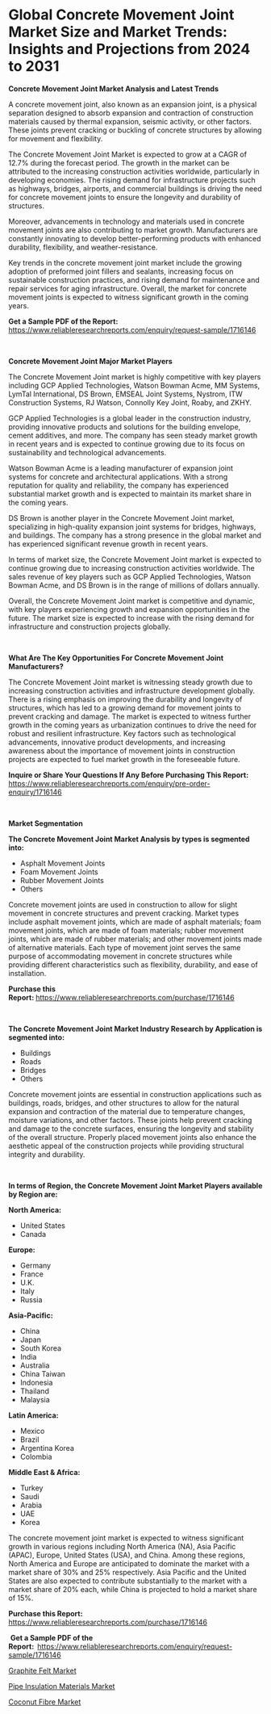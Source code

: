 <p><h1>Global Concrete Movement Joint Market Size and Market Trends: Insights and Projections from 2024 to 2031</h1></p><p><strong>Concrete Movement Joint Market Analysis and Latest Trends</strong></p>
<p><p>A concrete movement joint, also known as an expansion joint, is a physical separation designed to absorb expansion and contraction of construction materials caused by thermal expansion, seismic activity, or other factors. These joints prevent cracking or buckling of concrete structures by allowing for movement and flexibility.</p><p>The Concrete Movement Joint Market is expected to grow at a CAGR of 12.7% during the forecast period. The growth in the market can be attributed to the increasing construction activities worldwide, particularly in developing economies. The rising demand for infrastructure projects such as highways, bridges, airports, and commercial buildings is driving the need for concrete movement joints to ensure the longevity and durability of structures.</p><p>Moreover, advancements in technology and materials used in concrete movement joints are also contributing to market growth. Manufacturers are constantly innovating to develop better-performing products with enhanced durability, flexibility, and weather-resistance.</p><p>Key trends in the concrete movement joint market include the growing adoption of preformed joint fillers and sealants, increasing focus on sustainable construction practices, and rising demand for maintenance and repair services for aging infrastructure. Overall, the market for concrete movement joints is expected to witness significant growth in the coming years.</p></p>
<p><strong>Get a Sample PDF of the Report:&nbsp;</strong> <a href="https://www.reliableresearchreports.com/enquiry/request-sample/1716146">https://www.reliableresearchreports.com/enquiry/request-sample/1716146</a></p>
<p>&nbsp;</p>
<p><strong>Concrete Movement Joint Major Market Players</strong></p>
<p><p>The Concrete Movement Joint market is highly competitive with key players including GCP Applied Technologies, Watson Bowman Acme, MM Systems, LymTal International, DS Brown, EMSEAL Joint Systems, Nystrom, ITW Construction Systems, RJ Watson, Connolly Key Joint, Roaby, and ZKHY. </p><p>GCP Applied Technologies is a global leader in the construction industry, providing innovative products and solutions for the building envelope, cement additives, and more. The company has seen steady market growth in recent years and is expected to continue growing due to its focus on sustainability and technological advancements.</p><p>Watson Bowman Acme is a leading manufacturer of expansion joint systems for concrete and architectural applications. With a strong reputation for quality and reliability, the company has experienced substantial market growth and is expected to maintain its market share in the coming years.</p><p>DS Brown is another player in the Concrete Movement Joint market, specializing in high-quality expansion joint systems for bridges, highways, and buildings. The company has a strong presence in the global market and has experienced significant revenue growth in recent years.</p><p>In terms of market size, the Concrete Movement Joint market is expected to continue growing due to increasing construction activities worldwide. The sales revenue of key players such as GCP Applied Technologies, Watson Bowman Acme, and DS Brown is in the range of millions of dollars annually.</p><p>Overall, the Concrete Movement Joint market is competitive and dynamic, with key players experiencing growth and expansion opportunities in the future. The market size is expected to increase with the rising demand for infrastructure and construction projects globally.</p></p>
<p>&nbsp;</p>
<p><strong>What Are The Key Opportunities For Concrete Movement Joint Manufacturers?</strong></p>
<p><p>The Concrete Movement Joint market is witnessing steady growth due to increasing construction activities and infrastructure development globally. There is a rising emphasis on improving the durability and longevity of structures, which has led to a growing demand for movement joints to prevent cracking and damage. The market is expected to witness further growth in the coming years as urbanization continues to drive the need for robust and resilient infrastructure. Key factors such as technological advancements, innovative product developments, and increasing awareness about the importance of movement joints in construction projects are expected to fuel market growth in the foreseeable future.</p></p>
<p><strong>Inquire or Share Your Questions If Any Before Purchasing This Report:</strong> <a href="https://www.reliableresearchreports.com/enquiry/pre-order-enquiry/1716146">https://www.reliableresearchreports.com/enquiry/pre-order-enquiry/1716146</a></p>
<p>&nbsp;</p>
<p><strong>Market Segmentation</strong></p>
<p><strong>The Concrete Movement Joint Market Analysis by types is segmented into:</strong></p>
<p><ul><li>Asphalt Movement Joints</li><li>Foam Movement Joints</li><li>Rubber Movement Joints</li><li>Others</li></ul></p>
<p><p>Concrete movement joints are used in construction to allow for slight movement in concrete structures and prevent cracking. Market types include asphalt movement joints, which are made of asphalt materials; foam movement joints, which are made of foam materials; rubber movement joints, which are made of rubber materials; and other movement joints made of alternative materials. Each type of movement joint serves the same purpose of accommodating movement in concrete structures while providing different characteristics such as flexibility, durability, and ease of installation.</p></p>
<p><strong>Purchase this Report:&nbsp;</strong><a href="https://www.reliableresearchreports.com/purchase/1716146">https://www.reliableresearchreports.com/purchase/1716146</a></p>
<p>&nbsp;</p>
<p><strong>The Concrete Movement Joint Market Industry Research by Application is segmented into:</strong></p>
<p><ul><li>Buildings</li><li>Roads</li><li>Bridges</li><li>Others</li></ul></p>
<p><p>Concrete movement joints are essential in construction applications such as buildings, roads, bridges, and other structures to allow for the natural expansion and contraction of the material due to temperature changes, moisture variations, and other factors. These joints help prevent cracking and damage to the concrete surfaces, ensuring the longevity and stability of the overall structure. Properly placed movement joints also enhance the aesthetic appeal of the construction projects while providing structural integrity and durability.</p></p>
<p>&nbsp;</p>
<p><strong>In terms of Region, the Concrete Movement Joint Market Players available by Region are:</strong></p>
<p>
    <p> <strong> North America: </strong>
        <ul>
            <li>United States</li>
            <li>Canada</li>
        </ul>
        </p> 
    <p> <strong> Europe: </strong>
        <ul>
            <li>Germany</li>
            <li>France</li>
            <li>U.K.</li>
            <li>Italy</li>
            <li>Russia</li>
        </ul>
        </p> 
    <p> <strong> Asia-Pacific: </strong>
        <ul>
            <li>China</li>
            <li>Japan</li>
            <li>South Korea</li>
            <li>India</li>
            <li>Australia</li>
            <li>China Taiwan</li>
            <li>Indonesia</li>
            <li>Thailand</li>
            <li>Malaysia</li>
        </ul>
        </p> 
    <p> <strong> Latin America: </strong>
        <ul>
            <li>Mexico</li>
            <li>Brazil</li>
            <li>Argentina Korea</li>
            <li>Colombia</li>
        </ul>
        </p> 
    <p> <strong> Middle East & Africa: </strong>
        <ul>
            <li>Turkey</li>
            <li>Saudi</li>
            <li>Arabia</li>
            <li>UAE</li>
            <li>Korea</li>
        </ul>
    </p>
    </p>
<p><p>The concrete movement joint market is expected to witness significant growth in various regions including North America (NA), Asia Pacific (APAC), Europe, United States (USA), and China. Among these regions, North America and Europe are anticipated to dominate the market with a market share of 30% and 25% respectively. Asia Pacific and the United States are also expected to contribute substantially to the market with a market share of 20% each, while China is projected to hold a market share of 15%.</p></p>
<p><strong>Purchase this Report: </strong><a href="https://www.reliableresearchreports.com/purchase/1716146">https://www.reliableresearchreports.com/purchase/1716146</a></p>
<p>&nbsp;<strong>Get a Sample PDF of the Report:&nbsp;&nbsp;</strong><a href="https://www.reliableresearchreports.com/enquiry/request-sample/1716146">https://www.reliableresearchreports.com/enquiry/request-sample/1716146</a></p>
<p><strong></strong></p>
<p><p><a href="https://github.com/timeliteaut/Market-Research-Report-List-1/blob/main/graphite-felt-market.md">Graphite Felt Market</a></p><p><a href="https://github.com/globismark/Market-Research-Report-List-2/blob/main/pipe-insulation-materials-market.md">Pipe Insulation Materials Market</a></p><p><a href="https://github.com/bobicer/Market-Research-Report-List-2/blob/main/coconut-fibre-market.md">Coconut Fibre Market</a></p></p>